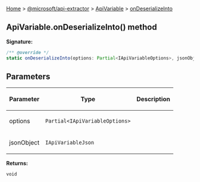[Home](./index) &gt; [@microsoft/api-extractor](./api-extractor.md) &gt; [ApiVariable](./api-extractor.apivariable.md) &gt; [onDeserializeInto](./api-extractor.apivariable.ondeserializeinto.md)

## ApiVariable.onDeserializeInto() method


<b>Signature:</b>

```typescript
/** @override */
static onDeserializeInto(options: Partial<IApiVariableOptions>, jsonObject: IApiVariableJson): void;
```

## Parameters

|  <p>Parameter</p> | <p>Type</p> | <p>Description</p> |
|  --- | --- | --- |
|  <p>options</p> | <p>`Partial<IApiVariableOptions>`</p> |  |
|  <p>jsonObject</p> | <p>`IApiVariableJson`</p> |  |

<b>Returns:</b>

`void`

